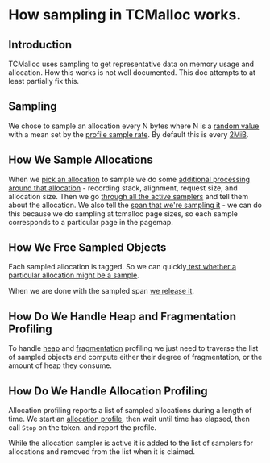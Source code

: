 # How sampling in TCMalloc works.

## Introduction

TCMalloc uses sampling to get representative data on memory usage and
allocation. How this works is not well documented. This doc attempts to at least
partially fix this.

## Sampling

We chose to sample an allocation every N bytes where N is a
[random value](https://github.com/google/tcmalloc/blob/master/tcmalloc/sampler.cc)
with a mean set by the
[profile sample rate](https://github.com/google/tcmalloc/blob/master/tcmalloc/malloc_extension.h).
By default this is every
[2MiB](https://github.com/google/tcmalloc/blob/master/tcmalloc/common.h).

## How We Sample Allocations

When we
[pick an allocation](https://github.com/google/tcmalloc/blob/master/tcmalloc/sampler.cc)
to sample we do some
[additional processing around that allocation](https://github.com/google/tcmalloc/blob/master/tcmalloc/tcmalloc.cc) -
recording stack, alignment, request size, and allocation size. Then we go
[through all the active samplers](https://github.com/google/tcmalloc/blob/master/tcmalloc/tcmalloc.cc)
and tell them about the allocation. We also tell the
[span that we're sampling it](https://github.com/google/tcmalloc/blob/master/tcmalloc/tcmalloc.cc) -
we can do this because we do sampling at tcmalloc page sizes, so each sample
corresponds to a particular page in the pagemap.

## How We Free Sampled Objects

Each sampled allocation is tagged. So we can
quickly[ test whether a particular allocation might be a sample](https://github.com/google/tcmalloc/blob/master/tcmalloc/tcmalloc.cc).

When we are done with the sampled span
[we release it](https://github.com/google/tcmalloc/blob/master/tcmalloc/span.cc).

## How Do We Handle Heap and Fragmentation Profiling

To handle
[heap](https://github.com/google/tcmalloc/blob/master/tcmalloc/tcmalloc.cc)
and
[fragmentation](https://github.com/google/tcmalloc/blob/master/tcmalloc/tcmalloc.cc)
profiling we just need to traverse the list of sampled objects and compute
either their degree of fragmentation, or the amount of heap they consume.

## How Do We Handle Allocation Profiling

Allocation profiling reports a list of sampled allocations during a length of
time. We start an
[allocation profile](https://github.com/google/tcmalloc/blob/master/tcmalloc/malloc_extension.h),
then wait until time has elapsed, then call `Stop` on the token. and report the
profile.

While the allocation sampler is active it is added to the list of samplers for
allocations and removed from the list when it is claimed.
